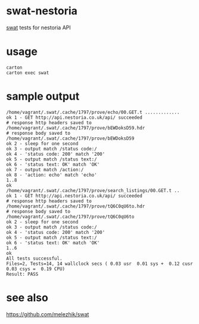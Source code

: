 # swat-nestoria
[swat](https://github.com/melezhik/swat) tests for nestoria API

# usage

    
    carton 
    carton exec swat 

# sample output

    /home/vagrant/.swat/.cache/1797/prove/echo/00.GET.t .............
    ok 1 - GET http://api.nestoria.co.uk/api/ succeeded
    # response http headers saved to /home/vagrant/.swat/.cache/1797/prove/bEWDoksD59.hdr
    # response body saved to /home/vagrant/.swat/.cache/1797/prove/bEWDoksD59
    ok 2 - sleep for one second
    ok 3 - output match /status code:/
    ok 4 - 'status code: 200' match '200'
    ok 5 - output match /status text:/
    ok 6 - 'status text: OK' match 'OK'
    ok 7 - output match /action:/
    ok 8 - 'action: echo' match 'echo'
    1..8
    ok
    /home/vagrant/.swat/.cache/1797/prove/search_listings/00.GET.t ..
    ok 1 - GET http://api.nestoria.co.uk/api/ succeeded
    # response http headers saved to /home/vagrant/.swat/.cache/1797/prove/tQ6C0qU6to.hdr
    # response body saved to /home/vagrant/.swat/.cache/1797/prove/tQ6C0qU6to
    ok 2 - sleep for one second
    ok 3 - output match /status code:/
    ok 4 - 'status code: 200' match '200'
    ok 5 - output match /status text:/
    ok 6 - 'status text: OK' match 'OK'
    1..6
    ok
    All tests successful.
    Files=2, Tests=14, 14 wallclock secs ( 0.03 usr  0.01 sys +  0.12 cusr  0.03 csys =  0.19 CPU)
    Result: PASS
    

# see also

https://github.com/melezhik/swat

